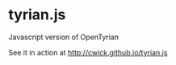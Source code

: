 tyrian.js
=========

Javascript version of OpenTyrian

See it in action at http://cwick.github.io/tyrian.js
